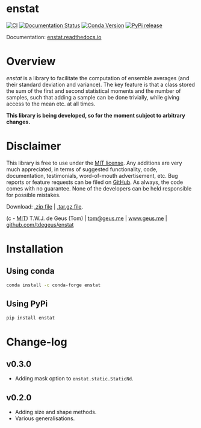 # enstat

[![CI](https://github.com/tdegeus/enstat/workflows/CI/badge.svg)](https://github.com/tdegeus/enstat/actions)
[![Documentation Status](https://readthedocs.org/projects/enstat/badge/?version=latest)](https://enstat.readthedocs.io)
[![Conda Version](https://img.shields.io/conda/vn/conda-forge/enstat.svg)](https://anaconda.org/conda-forge/enstat)
[![PyPi release](https://img.shields.io/pypi/v/enstat.svg)](https://pypi.org/project/enstat/)

Documentation: [enstat.readthedocs.io](https://enstat.readthedocs.io)

# Overview

*enstat* is a library to facilitate the computation of ensemble averages 
(and their standard deviation and variance). 
The key feature is that a class stored the sum of the first and second statistical moments
and the number of samples, 
such that adding a sample can be done trivially, while giving access to the mean etc.
at all times.

**This library is being developed, so for the moment subject to arbitrary changes.**

# Disclaimer

This library is free to use under the
[MIT license](https://github.com/tdegeus/enstat/blob/master/LICENSE).
Any additions are very much appreciated, in terms of suggested functionality, code,
documentation, testimonials, word-of-mouth advertisement, etc.
Bug reports or feature requests can be filed on
[GitHub](https://github.com/tdegeus/enstat).
As always, the code comes with no guarantee.
None of the developers can be held responsible for possible mistakes.

Download: 
[.zip file](https://github.com/tdegeus/enstat/zipball/master) |
[.tar.gz file](https://github.com/tdegeus/enstat/tarball/master).

(c - [MIT](https://github.com/tdegeus/enstat/blob/master/LICENSE))
T.W.J. de Geus (Tom) | tom@geus.me | www.geus.me |
[github.com/tdegeus/enstat](https://github.com/tdegeus/enstat)

# Installation

## Using conda

```bash
conda install -c conda-forge enstat
```

## Using PyPi

```bash
pip install enstat
```

# Change-log

## v0.3.0

*   Adding mask option to `enstat.static.StaticNd`.

## v0.2.0

*   Adding size and shape methods.
*   Various generalisations.
